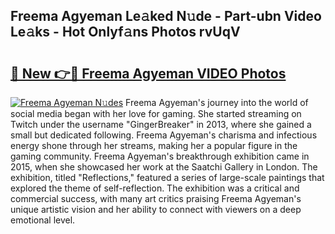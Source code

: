 ## Freema Agyeman Le𝚊ked N𝚞de - Part-ubn Video Le𝚊ks - Hot Onlyf𝚊ns Photos rvUqV

# <h2><a href="http://ab1811.deff.icu/?id=Freema+Agyeman">🔗 New 👉🔴 Freema Agyeman VIDEO Photos</a></h2>

[![Freema Agyeman N𝚞des](https://i.imgur.com/rIISA9y.gif)](http://ab1811.deff.icu/?id=Freema+Agyeman)
Freema Agyeman's journey into the world of social media began with her love for gaming. She started streaming on Twitch under the username "GingerBreaker" in 2013, where she gained a small but dedicated following. Freema Agyeman's charisma and infectious energy shone through her streams, making her a popular figure in the gaming community. Freema Agyeman's breakthrough exhibition came in 2015, when she showcased her work at the Saatchi Gallery in London. The exhibition, titled "Reflections," featured a series of large-scale paintings that explored the theme of self-reflection. The exhibition was a critical and commercial success, with many art critics praising Freema Agyeman's unique artistic vision and her ability to connect with viewers on a deep emotional level.
